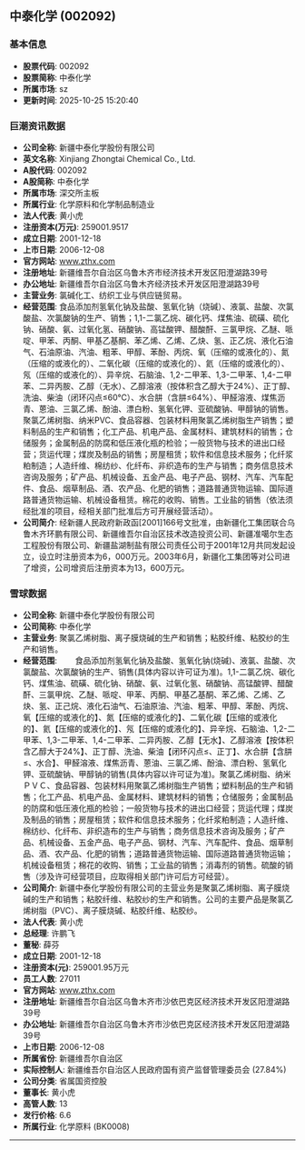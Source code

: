 ## 中泰化学 (002092)

### 基本信息

- **股票代码**: 002092
- **股票简称**: 中泰化学
- **所属市场**: sz
- **更新时间**: 2025-10-25 15:20:40

### 巨潮资讯数据

- **公司全称**: 新疆中泰化学股份有限公司
- **英文名称**: Xinjiang Zhongtai Chemical Co., Ltd.
- **A股代码**: 002092
- **A股简称**: 中泰化学
- **所属市场**: 深交所主板
- **所属行业**: 化学原料和化学制品制造业
- **法人代表**: 黄小虎
- **注册资本(万元)**: 259001.9517
- **成立日期**: 2001-12-18
- **上市日期**: 2006-12-08
- **官方网站**: www.zthx.com
- **注册地址**: 新疆维吾尔自治区乌鲁木齐市经济技术开发区阳澄湖路39号
- **办公地址**: 新疆维吾尔自治区乌鲁木齐经济技术开发区阳澄湖路39号
- **主营业务**: 氯碱化工、纺织工业与供应链贸易。
- **经营范围**: 食品添加剂氢氧化钠及盐酸、氢氧化钠（烧碱）、液氯、盐酸、次氯酸盐、次氯酸钠的生产、销售；1,1-二氯乙烷、碳化钙、煤焦油、硫磺、硫化钠、硝酸、氨、过氧化氢、硝酸钠、高锰酸钾、醋酸酐、三氯甲烷、乙醚、哌啶、甲苯、丙酮、甲基乙基酮、苯乙烯、乙烯、乙炔、氢、正乙烷、液化石油气、石油原油、汽油、粗苯、甲醇、苯酚、丙烷、氧（压缩的或液化的）、氮（压缩的或液化的）、二氧化碳（压缩的或液化的）、氦（压缩的或液化的）、氖（压缩的或液化的）、异辛烷、石脑油、1,2-二甲苯、1,3-二甲苯、1,4-二甲苯、二异丙胺、乙醇（无水）、乙醇溶液（按体积含乙醇大于24%）、正丁醇、洗油、柴油（闭环闪点≤60℃）、水合肼（含肼≤64%）、甲醛溶液、煤焦沥青、蒽油、三氯乙烯、酚油、漂白粉、氢氧化钾、亚硫酸钠、甲醇钠的销售。聚氯乙烯树脂、纳米PVC、食品容器、包装材料用聚氯乙烯树脂生产销售；塑料制品的生产和销售；化工产品、机电产品、金属材料、建筑材料的销售；仓储服务；金属制品的防腐和低压液化瓶的检验；一般货物与技术的进出口经营；货运代理；煤炭及制品的销售；房屋租赁；软件和信息技术服务；化纤浆粕制造；人造纤维、棉纺纱、化纤布、非织造布的生产与销售；商务信息技术咨询及服务；矿产品、机械设备、五金产品、电子产品、钢材、汽车、汽车配件、食品、烟草制品、酒、农产品、化肥的销售；道路普通货物运输、国际道路普通货物运输、机械设备租赁。棉花的收购、销售。工业盐的销售（依法须经批准的项目，经相关部门批准后方可开展经营活动）。
- **公司简介**: 经新疆人民政府新政函[2001]166号文批准，由新疆化工集团联合乌鲁木齐环鹏有限公司、新疆维吾尔自治区技术改造投资公司、新疆准噶尔生态工程股份有限公司、新疆盐湖制盐有限公司责任公司于2001年12月共同发起设立，设立时注册资本为6，000万元。2003年6月，新疆化工集团等对公司进了增资，公司增资后注册资本为13，600万元。

### 雪球数据

- **公司全称**: 新疆中泰化学股份有限公司
- **公司简称**: 中泰化学
- **主营业务**: 聚氯乙烯树脂、离子膜烧碱的生产和销售；粘胶纤维、粘胶纱的生产和销售。
- **经营范围**: 　　食品添加剂氢氧化钠及盐酸、氢氧化钠(烧碱)、液氯、盐酸、次氯酸盐、次氯酸钠的生产、销售(具体内容以许可证为准)。1,1-二氯乙烷、碳化钙、煤焦油、硫磺、硫化钠、硝酸、氨、过氧化氢、硝酸钠、高锰酸钾、醋酸酐、三氯甲烷、乙醚、哌啶、甲苯、丙酮、甲基乙基酮、苯乙烯、乙烯、乙炔、氢、正己烷、液化石油气、石油原油、汽油、粗苯、甲醇、苯酚、丙烷、氧【压缩的或液化的】、氮【压缩的或液化的】、二氧化碳【压缩的或液化的】、氦【压缩的或液化的】、氖【压缩的或液化的】、异辛烷、石脑油、1,2-二甲苯、1,3-二甲苯、1,4-二甲苯、二异丙胺、乙醇【无水】、乙醇溶液【按体积含乙醇大于24%】、正丁醇、洗油、柴油【闭环闪点≤、正丁】、水合肼【含肼≤、水合】、甲醛溶液、煤焦沥青、蒽油、三氯乙烯、酚油、漂白粉、氢氧化钾、亚硫酸钠、甲醇钠的销售(具体内容以许可证为准)。聚氯乙烯树脂、纳米ＰＶＣ、食品容器、包装材料用聚氯乙烯树脂生产销售；塑料制品的生产和销售；化工产品、机电产品、金属材料、建筑材料的销售；仓储服务；金属制品的防腐和低压液化瓶的检验；一般货物与技术的进出口经营；货运代理；煤炭及制品的销售；房屋租赁；软件和信息技术服务；化纤浆粕制造；人造纤维、棉纺纱、化纤布、非织造布的生产与销售；商务信息技术咨询及服务；矿产品、机械设备、五金产品、电子产品、钢材、汽车、汽车配件、食品、烟草制品、酒、农产品、化肥的销售；道路普通货物运输、国际道路普通货物运输；机械设备租赁；棉花的收购、销售；工业盐的销售；消毒剂的销售。硫酸的销售（涉及许可经营项目，应取得相关部门许可后方可经营）。
- **公司简介**: 新疆中泰化学股份有限公司的主营业务是聚氯乙烯树脂、离子膜烧碱的生产和销售；粘胶纤维、粘胶纱的生产和销售。公司的主要产品是聚氯乙烯树脂（PVC）、离子膜烧碱、粘胶纤维、粘胶纱。
- **法人代表**: 黄小虎
- **总经理**: 许鹏飞
- **董秘**: 薛芬
- **成立日期**: 2001-12-18
- **注册资本(元)**: 259001.95万元
- **员工人数**: 27011
- **官方网站**: www.zthx.com
- **注册地址**: 新疆维吾尔自治区乌鲁木齐市沙依巴克区经济技术开发区阳澄湖路39号
- **办公地址**: 新疆维吾尔自治区乌鲁木齐市沙依巴克区经济技术开发区阳澄湖路39号
- **上市日期**: 2006-12-08
- **所属省份**: 新疆维吾尔自治区
- **实际控制人**: 新疆维吾尔自治区人民政府国有资产监督管理委员会 (27.84%)
- **公司分类**: 省属国资控股
- **董事长**: 黄小虎
- **高管人数**: 13
- **发行价格**: 6.6
- **所属行业**: 化学原料 (BK0008)

---